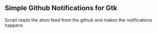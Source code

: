 ## Simple Github Notifications for Gtk

Script reads the atom feed from the github and makes the notifications happens